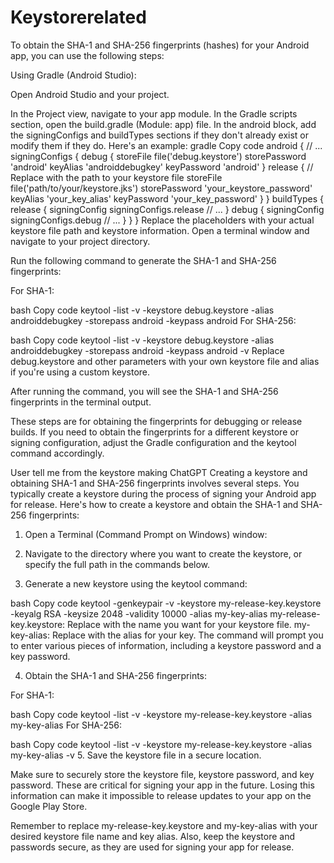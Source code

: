 # Keystorerelated


To obtain the SHA-1 and SHA-256 fingerprints (hashes) for your Android app, you can use the following steps:

Using Gradle (Android Studio):

Open Android Studio and your project.

In the Project view, navigate to your app module.
In the Gradle scripts section, open the build.gradle (Module: app) file.
In the android block, add the signingConfigs and buildTypes sections if they don't already exist or modify them if they do. Here's an example:
gradle
Copy code
android {
    // ...
    signingConfigs {
        debug {
            storeFile file('debug.keystore')
            storePassword 'android'
            keyAlias 'androiddebugkey'
            keyPassword 'android'
        }
        release {
            // Replace with the path to your keystore file
            storeFile file('path/to/your/keystore.jks')
            storePassword 'your_keystore_password'
            keyAlias 'your_key_alias'
            keyPassword 'your_key_password'
        }
    }
    buildTypes {
        release {
            signingConfig signingConfigs.release
            // ...
        }
        debug {
            signingConfig signingConfigs.debug
            // ...
        }
    }
}
Replace the placeholders with your actual keystore file path and keystore information.
Open a terminal window and navigate to your project directory.

Run the following command to generate the SHA-1 and SHA-256 fingerprints:

For SHA-1:

bash
Copy code
keytool -list -v -keystore debug.keystore -alias androiddebugkey -storepass android -keypass android
For SHA-256:

bash
Copy code
keytool -list -v -keystore debug.keystore -alias androiddebugkey -storepass android -keypass android -v
Replace debug.keystore and other parameters with your own keystore file and alias if you're using a custom keystore.

After running the command, you will see the SHA-1 and SHA-256 fingerprints in the terminal output.

These steps are for obtaining the fingerprints for debugging or release builds. If you need to obtain the fingerprints for a different keystore or signing configuration, adjust the Gradle configuration and the keytool command accordingly.




User
tell me from the keystore making
ChatGPT
Creating a keystore and obtaining SHA-1 and SHA-256 fingerprints involves several steps. You typically create a keystore during the process of signing your Android app for release. Here's how to create a keystore and obtain the SHA-1 and SHA-256 fingerprints:

1. Open a Terminal (Command Prompt on Windows) window:

2. Navigate to the directory where you want to create the keystore, or specify the full path in the commands below.

3. Generate a new keystore using the keytool command:

bash
Copy code
keytool -genkeypair -v -keystore my-release-key.keystore -keyalg RSA -keysize 2048 -validity 10000 -alias my-key-alias
my-release-key.keystore: Replace with the name you want for your keystore file.
my-key-alias: Replace with the alias for your key.
The command will prompt you to enter various pieces of information, including a keystore password and a key password.

4. Obtain the SHA-1 and SHA-256 fingerprints:

For SHA-1:

bash
Copy code
keytool -list -v -keystore my-release-key.keystore -alias my-key-alias
For SHA-256:

bash
Copy code
keytool -list -v -keystore my-release-key.keystore -alias my-key-alias -v
5. Save the keystore file in a secure location.

Make sure to securely store the keystore file, keystore password, and key password. These are critical for signing your app in the future. Losing this information can make it impossible to release updates to your app on the Google Play Store.

Remember to replace my-release-key.keystore and my-key-alias with your desired keystore file name and key alias. Also, keep the keystore and passwords secure, as they are used for signing your app for release.
